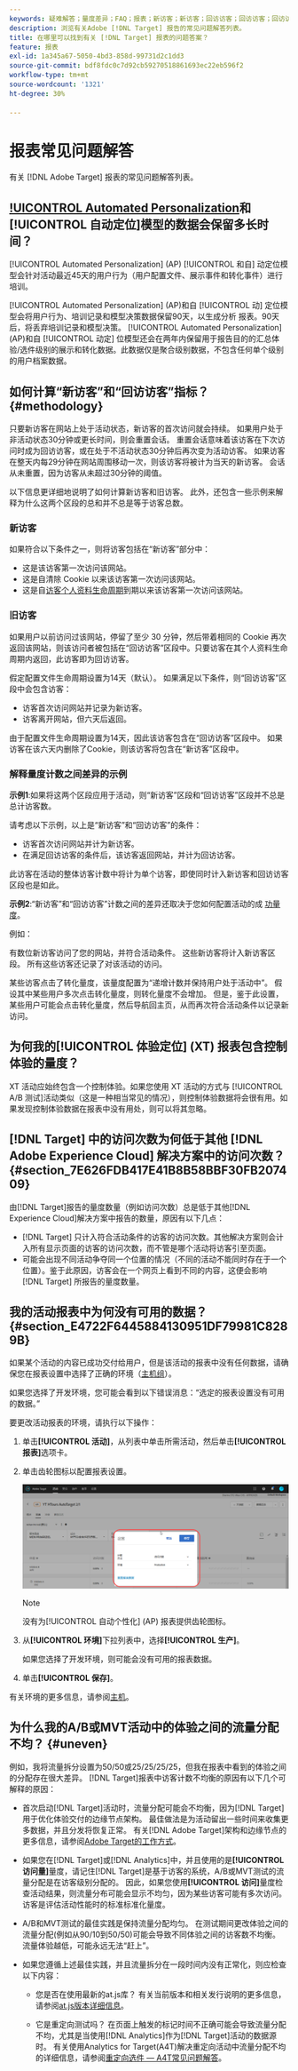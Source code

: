 ```yaml
---
keywords: 疑难解答；量度差异；FAQ；报表；新访客；新访客；回访访客；回访访客；回访访客；回访；新访问
description: 浏览有关Adobe [!DNL Target] 报告的常见问题解答列表。
title: 在哪里可以找到有关 [!DNL Target] 报表的问题答案？
feature: 报表
exl-id: 1a345a67-5050-4bd3-858d-99731d2c1dd3
source-git-commit: bdf8fdc0c7d92cb59270518861693ec22eb596f2
workflow-type: tm+mt
source-wordcount: '1321'
ht-degree: 30%

---
```


# 报表常见问题解答

有关 [!DNL Adobe Target] 报表的常见问题解答列表。

## [!UICONTROL Automated Personalization](AP)和[!UICONTROL 自动定位]模型的数据会保留多长时间？

[!UICONTROL Automated Personalization] (AP) [!UICONTROL 和自] 动定位模型会针对活动最近45天的用户行为（用户配置文件、展示事件和转化事件）进行培训。

[!UICONTROL Automated Personalization] (AP)和自 [!UICONTROL 动] 定位模型会将用户行为、培训记录和模型决策数据保留90天，以生成分析  报表。90天后，将丢弃培训记录和模型决策。 [!UICONTROL Automated Personalization] (AP)和自 [!UICONTROL 动定] 位模型还会在两年内保留用于报告目的的汇总体验/选件级别的展示和转化数据。此数据仅是聚合级别数据，不包含任何单个级别的用户档案数据。

## 如何计算“新访客”和“回访访客”指标？ {#methodology}

只要新访客在网站上处于活动状态，新访客的首次访问就会持续。
如果用户处于非活动状态30分钟或更长时间，则会重置会话。 重置会话意味着该访客在下次访问时成为回访访客，或在处于不活动状态30分钟后再次变为活动访客。
如果访客在整天内每29分钟在网站周围移动一次，则该访客将被计为当天的新访客。 会话从未重置，因为访客从未超过30分钟的阈值。

以下信息更详细地说明了如何计算新访客和旧访客。 此外，还包含一些示例来解释为什么这两个区段的总和并不总是等于访客总数。

### 新访客

如果符合以下条件之一，则将访客包括在“新访客”部分中：

* 这是该访客第一次访问该网站。
* 这是自清除 Cookie 以来该访客第一次访问该网站。
* 这是自[访客个人资料生命周期](/help/c-target/c-visitor-profile/visitor-profile-lifetime.md)到期以来该访客第一次访问该网站。

### 旧访客

如果用户以前访问过该网站，停留了至少 30 分钟，然后带着相同的 Cookie 再次返回该网站，则该访问者被包括在“回访访客”区段中。只要访客在其个人资料生命周期内返回，此访客即为回访访客。

假定配置文件生命周期设置为14天（默认）。 如果满足以下条件，则“回访访客”区段中会包含访客：

* 访客首次访问网站并记录为新访客。
* 访客离开网站，但六天后返回。

由于配置文件生命周期设置为14天，因此该访客包含在“回访访客”区段中。 如果访客在该六天内删除了Cookie，则该访客将包含在“新访客”区段中。

### 解释量度计数之间差异的示例

**示例1**:如果将这两个区段应用于活动，则“新访客”区段和“回访访客”区段并不总是总计访客数。

请考虑以下示例，以上是“新访客”和“回访访客”的条件：

* 访客首次访问网站并计为新访客。
* 在满足回访访客的条件后，该访客返回网站，并计为回访访客。

此访客在活动的整体访客计数中将计为单个访客，即使同时计入新访客和回访访客区段也是如此。

**示例2**:“新访客”和“回访访客”计数之间的差异还取决于您如何配置活动的成 [功量度](/help/c-activities/r-success-metrics/success-metrics.md)。

例如：

有数位新访客访问了您的网站，并符合活动条件。 这些新访客将计入新访客区段。 所有这些访客还记录了对该活动的访问。

某些访客点击了转化量度，该量度配置为“递增计数并保持用户处于活动中”。 假设其中某些用户多次点击转化量度，则转化量度不会增加。 但是，鉴于此设置，某些用户可能会点击转化量度，然后导航回主页，从而再次符合活动条件以记录新访问。

## 为何我的[!UICONTROL 体验定位] (XT) 报表包含控制体验的量度？

XT 活动应始终包含一个控制体验。如果您使用 XT 活动的方式与 [!UICONTROL A/B 测试]活动类似（这是一种相当常见的情况），则控制体验数据将会很有用。如果发现控制体验数据在报表中没有用处，则可以将其忽略。

## [!DNL Target] 中的访问次数为何低于其他 [!DNL Adobe Experience Cloud] 解决方案中的访问次数？ {#section_7E626FDB417E41B8B58BBF30FB207409}

由[!DNL Target]报告的量度数量（例如访问次数）总是低于其他[!DNL Experience Cloud]解决方案中报告的数量，原因有以下几点：

* [!DNL Target] 只计入符合活动条件的访客的访问次数。其他解决方案则会计入所有显示页面的访客的访问次数，而不管是哪个活动将访客引至页面。
* 可能会出现不同活动争夺同一个位置的情况（不同的活动不能同时存在于一个位置）。鉴于此原因，访客会在一个网页上看到不同的内容，这便会影响 [!DNL Target] 所报告的量度数量。

## 我的活动报表中为何没有可用的数据？ {#section_E4722F6445884130951DF79981C8289B}

如果某个活动的内容已成功交付给用户，但是该活动的报表中没有任何数据，请确保您在报表设置中选择了正确的环境（[主机组](/help/administrating-target/hosts.md)）。

如果您选择了开发环境，您可能会看到以下错误消息：“选定的报表设置没有可用的数据。”

要更改活动报表的环境，请执行以下操作：

1. 单击&#x200B;**[!UICONTROL 活动]**，从列表中单击所需活动，然后单击&#x200B;**[!UICONTROL 报表]**&#x200B;选项卡。
1. 单击齿轮图标以配置报表设置。

   ![A/B 设置对话框](/help/c-reports/c-report-settings/assets/ab_settings_dialog.png)

   >[!NOTE]
   >
   >没有为[!UICONTROL 自动个性化] (AP) 报表提供齿轮图标。

1. 从&#x200B;**[!UICONTROL 环境]**&#x200B;下拉列表中，选择&#x200B;**[!UICONTROL 生产]**。

   如果您选择了开发环境，则可能会没有可用的报表数据。

1. 单击&#x200B;**[!UICONTROL 保存]**。

有关环境的更多信息，请参阅[主机](/help/administrating-target/hosts.md#concept_516BB01EBFBD4449AB03940D31AEB66E)。

## 为什么我的A/B或MVT活动中的体验之间的流量分配不均？ {#uneven}

例如，我将流量拆分设置为50/50或25/25/25/25，但我在报表中看到的体验之间的分配存在很大差异。 [!DNL Target]报表中访客计数不均衡的原因有以下几个可解释的原因：

* 首次启动[!DNL Target]活动时，流量分配可能会不均衡，因为[!DNL Target]用于优化体验交付的边缘节点架构。 最佳做法是为活动留出一些时间来收集更多数据，并且分发将恢复正常。 有关[!DNL Adobe Target]架构和边缘节点的更多信息，请参阅[Adobe Target的工作方式](/help/c-intro/how-target-works.md)。
* 如果您在[!DNL Target]或[!DNL Analytics]中，并且使用的是&#x200B;**[!UICONTROL 访问量]**&#x200B;量度，请记住[!DNL Target]是基于访客的系统，A/B或MVT测试的流量分配是在访客级别分配的。 因此，如果您使用&#x200B;**[!UICONTROL 访问]**&#x200B;量度检查活动结果，则流量分布可能会显示不均匀，因为某些访客可能有多次访问。 访客是评估活动性能时的标准标准化量度。
* A/B和MVT测试的最佳实践是保持流量分配均匀。 在测试期间更改体验之间的流量分配(例如从90/10到50/50)可能会导致不同体验之间的访客数不均衡。 流量体验越低，可能永远无法“赶上”。
* 如果您遵循上述最佳实践，并且流量拆分在一段时间内没有正常化，则应检查以下内容：

   * 您是否在使用最新的at.js库？ 有关当前版本和相关发行说明的更多信息，请参阅[at.js版本详细信息](/help/c-implementing-target/c-implementing-target-for-client-side-web/target-atjs-versions.md)。

   * 它是重定向测试吗？ 在页面上触发的标记时间不正确可能会导致流量分配不均，尤其是当使用[!DNL Analytics]作为[!DNL Target]活动的数据源时。 有关使用Analytics for Target(A4T)解决重定向活动中流量分配不均的详细信息，请参阅[重定向选件 — A4T常见问题解答](/help/c-integrating-target-with-mac/a4t/r-a4t-faq/a4t-faq-redirect-offers.md)。
